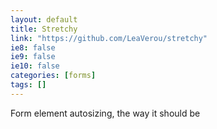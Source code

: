 ```yaml
---
layout: default
title: Stretchy
link: "https://github.com/LeaVerou/stretchy"
ie8: false
ie9: false
ie10: false
categories: [forms]
tags: []
---
```

Form element autosizing, the way it should be
